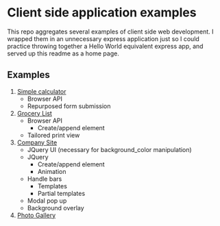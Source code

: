 # Client side application examples

This repo aggregates several examples of client side web development. I wrapped them in an unnecessary express application just so I could practice throwing together a Hello World equivalent express app, and served up this readme as a home page. 

## Examples

1. [Simple calculator](./calculator/simple-calculator.html)
    - Browser API
    - Repurposed form submission
1. [Grocery List](./grocery-list/groceries.html)
    - Browser API
      - Create/append element
    - Tailored print view
1. [Company Site](./company/home.html)
    - JQuery UI (necessary for background_color manipulation)
    - JQuery
      - Create/append element
      - Animation
    - Handle bars
      -  Templates
      -  Partial templates
    - Modal pop up
    - Background overlay
1. [Photo Gallery](./photo-gallery/slideshow.html)
